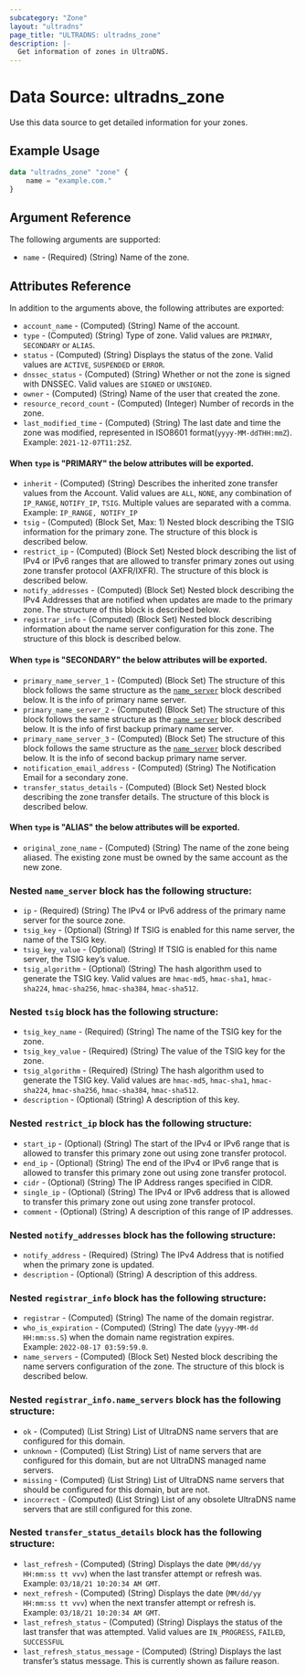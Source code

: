 ```yaml
---
subcategory: "Zone"
layout: "ultradns"
page_title: "ULTRADNS: ultradns_zone"
description: |-
  Get information of zones in UltraDNS.
---
```


# Data Source: ultradns_zone

Use this data source to get detailed information for your zones.

## Example Usage

```terraform
data "ultradns_zone" "zone" {
    name = "example.com."
}
```


## Argument Reference

The following arguments are supported:

* `name` - (Required) (String) Name of the zone.


## Attributes Reference

In addition to the arguments above, the following attributes are exported:

* `account_name` - (Computed) (String) Name of the account.
* `type` - (Computed) (String) Type of zone. Valid values are `PRIMARY`, `SECONDARY` or `ALIAS`.
* `status` - (Computed) (String) Displays the status of the zone. Valid values are `ACTIVE`, `SUSPENDED` or `ERROR`.
* `dnssec_status` - (Computed) (String) Whether or not the zone is signed with DNSSEC. Valid values are `SIGNED` or `UNSIGNED`.
* `owner` - (Computed) (String) Name of the user that created the zone.
* `resource_record_count` - (Computed) (Integer) Number of records in the zone.
* `last_modified_time` - (Computed) (String) The last date and time the zone was modified, represented in ISO8601 format(`yyyy-MM-ddTHH:mmZ`).<br/>
Example: `2021-12-07T11:25Z`.

#### When `type` is "PRIMARY" the below attributes will be exported.

* `inherit` - (Computed) (String) Describes the inherited zone transfer values from the Account. Valid values are `ALL`, `NONE`, any combination of `IP_RANGE`, `NOTIFY_IP`, `TSIG`. Multiple values are separated with a comma.<br/>
Example: `IP_RANGE, NOTIFY_IP`
* `tsig` - (Computed) (Block Set, Max: 1) Nested block describing the TSIG information for the primary zone. The structure of this block is described below.
* `restrict_ip` - (Computed) (Block Set) Nested block describing the list of IPv4 or IPv6 ranges that are allowed to transfer primary zones out using zone transfer protocol (AXFR/IXFR). The structure of this block is described below.
* `notify_addresses` - (Computed) (Block Set) Nested block describing the IPv4 Addresses that are notified when updates are made to the primary zone. The structure of this block is described below.
* `registrar_info` - (Computed) (Block Set) Nested block describing information about the name server configuration for this zone. The structure of this block is described below.

#### When `type` is "SECONDARY" the below attributes will be exported.

* `primary_name_server_1` - (Computed) (Block Set) The structure of this block follows the same structure as the [`name_server`](#nested-name_server-block-has-the-following-structure) block described below. It is the info of primary name server.
* `primary_name_server_2` - (Computed) (Block Set) The structure of this block follows the same structure as the [`name_server`](#nested-name_server-block-has-the-following-structure) block described below. It is the info of first backup primary name server.
* `primary_name_server_3` - (Computed) (Block Set) The structure of this block follows the same structure as the [`name_server`](#nested-name_server-block-has-the-following-structure) block described below. It is the info of second backup primary name server.
* `notification_email_address` - (Computed) (String) The Notification Email for a secondary zone.
* `transfer_status_details` - (Computed) (Block Set) Nested block describing the zone transfer details. The structure of this block is described below.

#### When `type` is "ALIAS" the below attributes will be exported.

* `original_zone_name` - (Computed) (String) The name of the zone being aliased. The existing zone must be owned by the same account as the new zone.

### Nested `name_server` block has the following structure:

* `ip` - (Required) (String) The IPv4 or IPv6 address of the primary name server for the source zone.
* `tsig_key` - (Optional) (String) If TSIG is enabled for this name server, the name of the TSIG key.
* `tsig_key_value` - (Optional) (String) If TSIG is enabled for this name server, the TSIG key’s value.
* `tsig_algorithm` - (Optional) (String) The hash algorithm used to generate the TSIG key. Valid values are `hmac-md5`, `hmac-sha1`, `hmac-sha224`, `hmac-sha256`, `hmac-sha384`, `hmac-sha512`.

### Nested `tsig` block has the following structure:

* `tsig_key_name` - (Required) (String) The name of the TSIG key for the zone.
* `tsig_key_value` - (Required) (String) The value of the TSIG key for the zone.
* `tsig_algorithm` - (Required) (String) The hash algorithm used to generate the TSIG key. Valid values are `hmac-md5`, `hmac-sha1`, `hmac-sha224`, `hmac-sha256`, `hmac-sha384`, `hmac-sha512`.
* `description` - (Optional) (String) A description of this key.

### Nested `restrict_ip` block has the following structure:

* `start_ip` - (Optional) (String) The start of the IPv4 or IPv6 range that is allowed to transfer this primary zone out using zone transfer protocol.
* `end_ip` - (Optional) (String) The end of the IPv4 or IPv6 range that is allowed to transfer this primary zone out using zone transfer protocol.
* `cidr` - (Optional) (String) The IP Address ranges specified in CIDR.
* `single_ip` - (Optional) (String) The IPv4 or IPv6 address that is allowed to transfer this primary zone out using zone transfer protocol.
* `comment` - (Optional) (String) A description of this range of IP addresses.

### Nested `notify_addresses` block has the following structure:

* `notify_address` - (Required) (String) The IPv4 Address that is notified when the primary zone is updated.
* `description` - (Optional) (String) A description of this address.

### Nested `registrar_info` block has the following structure:

* `registrar` - (Computed) (String) The name of the domain registrar.
* `who_is_expiration` - (Computed) (String) The date (`yyyy-MM-dd HH:mm:ss.S`) when the domain name registration expires.<br/>
Example: `2022-08-17 03:59:59.0`.
* `name_servers` - (Computed) (Block Set)  Nested block describing the name servers configuration of the zone. The structure of this block is described below.

### Nested `registrar_info.name_servers` block has the following structure:

* `ok` - (Computed) (List String) List of UltraDNS name servers that are configured for this domain.
* `unknown` - (Computed) (List String) List of name servers that are configured for this domain, but are not UltraDNS managed name servers.
* `missing` - (Computed) (List String) List of UltraDNS name servers that should be configured for this domain, but are not.
* `incorrect` - (Computed) (List String) List of any obsolete UltraDNS name servers that are still configured for this zone.

### Nested `transfer_status_details` block has the following structure:

* `last_refresh` - (Computed) (String) Displays the date (`MM/dd/yy HH:mm:ss tt vvv`) when the last transfer attempt or refresh was.<br/>
Example: `03/18/21 10:20:34 AM GMT`.
* `next_refresh` - (Computed) (String) Displays the date (`MM/dd/yy HH:mm:ss tt vvv`) when the next transfer attempt or refresh is.<br/>
Example: `03/18/21 10:20:34 AM GMT`.
* `last_refresh_status` - (Computed) (String) Displays the status of the last transfer that was attempted. Valid values are `IN_PROGRESS`, `FAILED`, `SUCCESSFUL`
* `last_refresh_status_message` - (Computed) (String) Displays the last transfer’s status message. This is currently shown as failure reason.